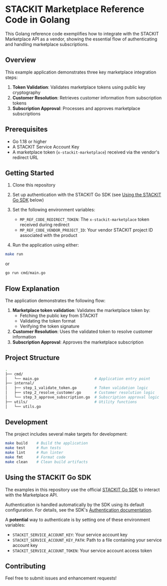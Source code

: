 # STACKIT Marketplace Reference Code in Golang

This Golang reference code exemplifies how to integrate with the STACKIT Marketplace API as a vendor, showing the essential flow of authenticating and handling marketplace subscriptions.

## Overview

This example application demonstrates three key marketplace integration steps:

1. **Token Validation**: Validates marketplace tokens using public key cryptography
2. **Customer Resolution**: Retrieves customer information from subscription tokens
3. **Subscription Approval**: Processes and approves marketplace subscriptions

## Prerequisites

- Go 1.18 or higher
- A STACKIT Service Account Key
- A marketplace token (`x-stackit-marketplace`) received via the vendor's redirect URL

## Getting Started

1. Clone this repository
2. Set up authentication with the STACKIT Go SDK (see [Using the STACKIT Go SDK](#using-the-stackit-go-sdk) below)
3. Set the following environment variables:

   - `MP_REF_CODE_REDIRECT_TOKEN`: The `x-stackit-marketplace` token received during redirect
   - `MP_REF_CODE_VENDOR_PROJECT_ID`: Your vendor STACKIT project ID associated with the product

4. Run the application using either:

```bash
make run
```

or

```bash
go run cmd/main.go
```

## Flow Explanation

The application demonstrates the following flow:

1. **Marketplace token validation**: Validates the marketplace token by:
   - Fetching the public key from STACKIT
   - Validating the token format
   - Verifying the token signature
2. **Customer Resolution**: Uses the validated token to resolve customer information
3. **Subscription Approval**: Approves the marketplace subscription

## Project Structure

```bash
.
├── cmd/
│   └── main.go                         # Application entry point
├── internal/
│   ├── step_1_validate_token.go        # Token validation logic
│   ├── step_2_resolve_customer.go      # Customer resolution logic
│   └── step_3_approve_subscription.go  # Subscription approval logic
├── utils/                              # Utility functions
│   └── utils.go
```

## Development

The project includes several make targets for development:

```bash
make build    # Build the application
make test     # Run tests
make lint     # Run linter
make fmt      # Format code
make clean    # Clean build artifacts
```

## Using the STACKIT Go SDK

The examples in this repository use the official [STACKIT Go SDK](https://github.com/stackitcloud/stackit-sdk-go) to interact with the Marketplace API.

Authentication is handled automatically by the SDK using its default configuration. For details, see the SDK's [Authentication documentation](https://github.com/stackitcloud/stackit-sdk-go?tab=readme-ov-file#authentication).

A **potential** way to authenticate is by setting one of these environment variables:

- `STACKIT_SERVICE_ACCOUNT_KEY`: Your service account key
- `STACKIT_SERVICE_ACCOUNT_KEY_PATH`: Path to a file containing your service account key
- `STACKIT_SERVICE_ACCOUNT_TOKEN`: Your service account access token

## Contributing

Feel free to submit issues and enhancement requests!
